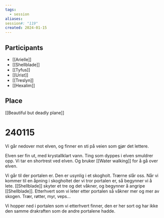 ```yaml
---
tags:
  - session
aliases: 
session#: "119"
created: 2024-01-15
---
```


## Participants
- [[Arielle]]
- [[Shellblade]]
- [[Tyfus]]
- [[Urist]]
- [[Treslyn]]
- [[Hexalim]]

## Place
[[Beautiful but deadly plane]]

# 240115
Vi går nedover mot elven, og finner en sti på veien som gjør det lettere. 

Elven ser fin ut, med krystallklart vann. Ting som dyppes i elven smuldrer opp. Vi tar en shortrest ved elven. Og bruker [[Water walking]] for å gå over elven.

Vi går til der portalen er. Den er usynlig i et skogholt. Trærne slår oss. Når vi kommer til en åpning i skogholtet der vi tror portalen er, så begynner vi å lete. [[Shellblade]] skyter et tre og det våkner, og begynner å angripe [[Shellblade]]. Etterhvert som vi leter etter portalen så våkner mer og mer av skogen. Trær, røtter, myr, veps...

Vi hopper ned i portalen som vi etterhvert finner, den er her sort og har ikke den samme drakraften som de andre portalene hadde.

